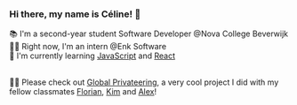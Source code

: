 ### Hi there, my name is Céline! 💖

📚 I'm a second-year student Software Developer @Nova College Beverwijk<br />
👩‍💻 Right now, I'm an intern @Enk Software <br />
🌱 I'm currently learning <a href="https://www.udemy.com/course/the-complete-javascript-course/">JavaScript</a> and <a href="https://www.codebreakthrough.com/view/courses/free-react-course">React</a><br /><br />

🏴‍☠️ Please check out <a href="https://globalprivateering.com/">Global Privateering</a>, a very cool project I did with my fellow classmates <a href="https://github.com/FlorianSDV">Florian</a>, <a href="https://github.com/Esmaraldaa1">Kim</a> and <a href="https://github.com/ARasterhoff">Alex</a>!


<!--
**cbijtenhoorn/cbijtenhoorn** is a ✨ _special_ ✨ repository because its `README.md` (this file) appears on your GitHub profile.

Here are some ideas to get you started:

- 🔭 I’m currently working on ...
- 🌱 I’m currently learning ...
- 👯 I’m looking to collaborate on ...
- 🤔 I’m looking for help with ...
- 💬 Ask me about ...
- 📫 How to reach me: ...
- 😄 Pronouns: ...
- ⚡ Fun fact: ...
-->
